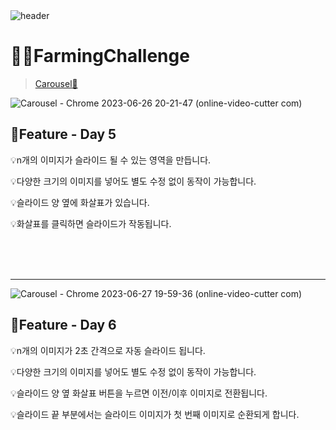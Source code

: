 <br>
<br>

![header](https://capsule-render.vercel.app/api?type=Cylinder&color=0:99a4f6,100:E4E5E4&height=180&section=header&text=RESAT%20FarmingChallenge%20&fontSize=50&)

# 👩‍🌾FarmingChallenge
> [Carousel🎠](https://relaxed-pegasus-da49da.netlify.app/)



![Carousel - Chrome 2023-06-26 20-21-47 (online-video-cutter com)](https://github.com/sm022/RESAT_FarmingChallenge/assets/77651050/38448bcb-95ac-4efd-816a-60a09c3b6d88)





📌Feature - Day 5
---
💡n개의 이미지가 슬라이드 될 수 있는 영역을 만듭니다.


💡다양한 크기의 이미지를 넣어도 별도 수정 없이 동작이 가능합니다.


💡슬라이드 양 옆에 화살표가 있습니다.


💡화살표를 클릭하면 슬라이드가 작동됩니다.
<br>

<br>

<br>

<br>

---
![Carousel - Chrome 2023-06-27 19-59-36 (online-video-cutter com)](https://github.com/sm022/RESAT_FarmingChallenge/assets/77651050/c21f3878-8b79-4202-ab68-12fe016d2d17)





📌Feature - Day 6
---
💡n개의 이미지가 2초 간격으로 자동 슬라이드 됩니다.


💡다양한 크기의 이미지를 넣어도 별도 수정 없이 동작이 가능합니다.


💡슬라이드 양 옆 화살표 버튼을 누르면 이전/이후 이미지로 전환됩니다.


💡슬라이드 끝 부분에서는 슬라이드 이미지가 첫 번째 이미지로 순환되게 합니다.
